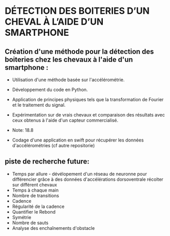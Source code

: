 # DÉTECTION DES BOITERIES D’UN CHEVAL À L’AIDE D’UN SMARTPHONE    

## Création d'une méthode pour la détection des boiteries chez les chevaux à l'aide d'un smartphone :

- Utilisation d'une méthode basée sur l'accélérométrie.

- Développement du code en Python.

- Application de principes physiques tels que la transformation de Fourier et le traitement du signal.

- Expérimentation sur de vrais chevaux et comparaison des résultats avec ceux obtenus à l'aide d'un capteur commercialisé.

- Note: 18.8

- Codage d'une application en swift pour récupérer les données d'accélérométries (cf autre repositorie)

## piste de recherche future:

- Temps par allure - dévélopement d'un réseau de neuronne pour différencier grâce à des données d'accélérations dorsoventrale récolter sur différent chevaux
- Temps à chaque main
- Nombre de transitions
- Cadence
- Régularité de la cadence
- Quantifier le Rebond
- Symétrie
- Nombre de sauts
- Analyse des enchaînements d'obstacle



